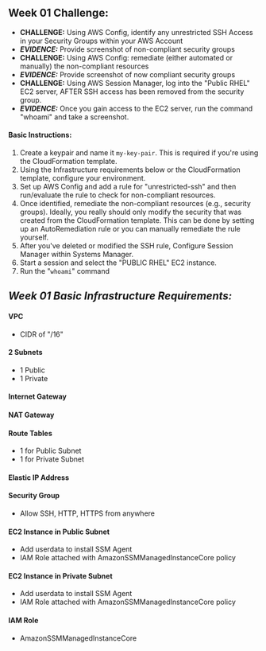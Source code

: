 ## Week 01 Challenge: 
- **CHALLENGE:** Using AWS Config, identify any unrestricted SSH Access in your Security Groups within your AWS Account
- ***EVIDENCE:*** Provide screenshot of non-compliant security groups
- **CHALLENGE:** Using AWS Config: remediate (either automated or manually) the non-compliant resources
- ***EVIDENCE:*** Provide screenshot of now compliant security groups
- **CHALLENGE:** Using AWS Session Manager, log into the "Public RHEL" EC2 server, AFTER SSH access has been removed from the security group. 
- ***EVIDENCE:*** Once you gain access to the EC2 server, run the command "whoami" and take a screenshot. 

#### Basic Instructions:
1) Create a keypair and name it `my-key-pair`. This is required if you're using the CloudFormation template. 
2) Using the Infrastructure requirements below or the CloudFormation template, configure your environment. 
3) Set up AWS Config and add a rule for "unrestricted-ssh" and then run/evaluate the rule to check for non-compliant resources. 
4) Once identified, remediate the non-compliant resources (e.g., security groups). Ideally, you really should only modify the security that was created from the CloudFormation template. This can be done by setting up an AutoRemediation rule or you can manually remediate the rule yourself. 
5) After you've deleted or modified the SSH rule, Configure Session Manager within Systems Manager. 
6) Start a session and select the "PUBLIC RHEL" EC2 instance.
7) Run the "`whoami`" command


## *Week 01 Basic Infrastructure Requirements:*

#### **VPC**

* CIDR of "/16"

#### 2 Subnets

* 1 Public
* 1 Private

#### Internet Gateway

#### NAT Gateway

#### Route Tables

* 1 for Public Subnet
* 1 for Private Subnet

#### Elastic IP Address

#### Security Group

* Allow SSH, HTTP, HTTPS from anywhere

#### EC2 Instance in Public Subnet

* Add userdata to install SSM Agent
* IAM Role attached with AmazonSSMManagedInstanceCore policy

#### EC2 Instance in Private Subnet

* Add userdata to install SSM Agent
* IAM Role attached with AmazonSSMManagedInstanceCore policy
#### IAM Role
* AmazonSSMManagedInstanceCore
